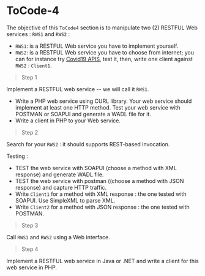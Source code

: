 # ToCode-4
The objective of this `ToCode4` section is to manipulate two (2) RESTFUL Web services : `RWS1` and `RWS2` : <br>

- `RWS1`: is a RESTFUL Web service you have to implement yourself.
- `RWS2`: is a RESTFUL Web service you have to choose from internet; you can for instance try [Covid19 APIS](https://explore.postman.com/4DTEzqFagDUe7F), test it, then, write one client against `RWS2` : `Client1`.

> Step 1

Implement a RESTFUL web service -- we will call it `RWS1`.<br>

- Write a PHP web service using CURL library. Your web service should implement at least one HTTP method. Test your web service with POSTMAN or SOAPUI and generate a WADL file for it.
- Write a client in PHP to your Web service.

> Step 2

Search for your `RWS2` : it should supports REST-based invocation.<br>

Testing :
- TEST the web service with SOAPUI (choose a method with XML response) and generate WADL file.
- TEST the web service with postman ((choose a method with JSON response) and capture HTTP traffic.
- Write `Client1` for a method with XML response : the one tested with SOAPUI. Use SimpleXML to parse XML.
- Write `Client2` for a method with JSON response : the one tested with POSTMAN.

> Step 3

Call `RWS1` and `RWS2` using a Web interface.

> Step 4 

Implement a RESTFUL web service in Java or .NET and write a client for this web service in PHP.
